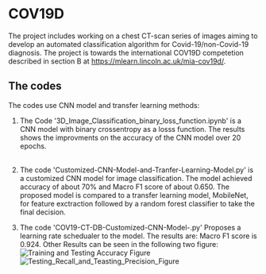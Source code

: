# COV19D
The project includes working on a chest CT-scan series of images aiming to develop an automated classification algorithm for Covid-19/non-Covid-19 diagnosis. The project is towards the international COV19D competetion described in section B at https://mlearn.lincoln.ac.uk/mia-cov19d/.

## The codes
The codes use CNN model and transfer learning methods:  <br />        
1.  The Code '3D_Image_Classification_binary_loss_function.ipynb' is a CNN model with binary crossentropy as a losss function. The results shows the improvments on the accuracy  of the CNN model over 20 epochs. <br /><br />
2. The code 'Customized-CNN-Model-and-Tranfer-Learning-Model.py' is a customized CNN model for image classification. The model achieved accuracy of about 70% and Macro F1 score of about 0.650. The proposed model is compared to a transfer learning model, MobileNet, for feature exctraction followed by a random forest classifier to take the final decision. <br/>  

3. The code 'COV19-CT-DB-Customized-CNN-Model-.py' Proposes a learning rate schedualer to the model. The results are:
Macro F1 score is 0.924. Other Results can be seen in the following two figure: <br/>
![Training and Testing Accuracy Figure](../master/Figures/trainandtestacc.png)               <br />
![Testing_Recall_and_Teasting_Precision_Figure](../master/Figures/recalandprecision.png)


